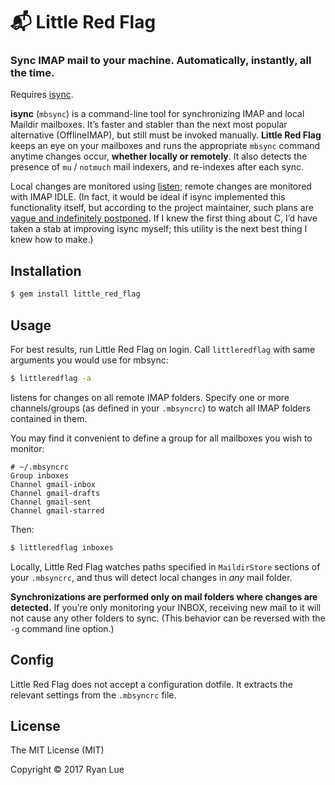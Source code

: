 📬 Little Red Flag
==================

### Sync IMAP mail to your machine. Automatically, instantly, all the time.

Requires [isync][isync].

**isync** (`mbsync`) is a command-line tool for synchronizing IMAP and local Maildir mailboxes. It’s faster and stabler than the next most popular alternative (OfflineIMAP), but still must be invoked manually. **Little Red Flag** keeps an eye on your mailboxes and runs the appropriate `mbsync` command anytime changes occur, **whether locally or remotely**. It also detects the presence of `mu` / `notmuch` mail indexers, and re-indexes after each sync.

Local changes are monitored using [listen][listen]; remote changes are monitored with IMAP IDLE. (In fact, it would be ideal if isync implemented this functionality itself, but according to the project maintainer, such plans are [vague and indefinitely postponed][postponed]. If I knew the first thing about C, I’d have taken a stab at improving isync myself; this utility is the next best thing I knew how to make.)

Installation
------------

```bash
$ gem install little_red_flag
```

Usage
-----

For best results, run Little Red Flag on login. Call `littleredflag` with same arguments you would use for mbsync:

```bash
$ littleredflag -a
```

listens for changes on all remote IMAP folders. Specify one or more channels/groups (as defined in your `.mbsyncrc`) to watch all IMAP folders contained in them.

You may find it convenient to define a group for all mailboxes you wish to monitor:

```
# ~/.mbsyncrc
Group inboxes
Channel gmail-inbox
Channel gmail-drafts
Channel gmail-sent
Channel gmail-starred
```

Then:

```bash
$ littleredflag inboxes
```

Locally, Little Red Flag watches paths specified in `MaildirStore` sections of your `.mbsyncrc`, and thus will detect local changes in _any_ mail folder.

**Synchronizations are performed only on mail folders where changes are detected.** If you’re only monitoring your INBOX, receiving new mail to it will not cause any other folders to sync. (This behavior can be reversed with the `-g` command line option.)

Config
------

Little Red Flag does not accept a configuration dotfile. It extracts the relevant settings from the `.mbsyncrc` file.

License
-------

The MIT License (MIT)

Copyright © 2017 Ryan Lue

[isync]: http://isync.sourceforge.net/
[listen]: https://github.com/guard/listen
[postponed]: https://sourceforge.net/p/isync/feature-requests/8/#173f
